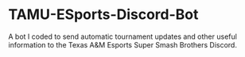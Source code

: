 # TAMU-ESports-Discord-Bot
A bot I coded to send automatic tournament updates and other useful information to the Texas A&amp;M Esports Super Smash Brothers Discord.
